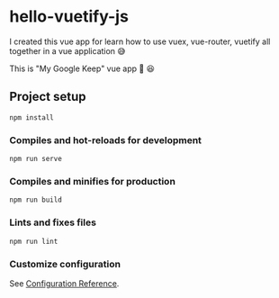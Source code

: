 # hello-vuetify-js

I created this vue app for learn how to use vuex, vue-router, vuetify all together in a vue application 😅

This is "My Google Keep" vue app 📝 😆

## Project setup
```
npm install
```

### Compiles and hot-reloads for development
```
npm run serve
```

### Compiles and minifies for production
```
npm run build
```

### Lints and fixes files
```
npm run lint
```

### Customize configuration
See [Configuration Reference](https://cli.vuejs.org/config/).
